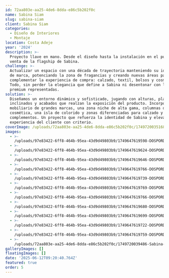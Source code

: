 ```yaml
---
id: 72aa803e-aa25-4de6-8dda-e86c5b202f0c
name: Sabina Siam
slug: sabina-siam
client: Sabina Siam
categories:
  - Diseño de Interiores
  - Montaje
location: Costa Adeje
year: '2024'
description: >-
  Proyecto llave en mano. Desde el diseño hasta la instalación en el punto de
  venta de la flagship de Sabina. 
challenge: >-
  Actualizar un espacio con una década de trayectoria manteniendo su identidad
  de marca, potenciando la zona de fragancias y creando nuevas áreas para
  complementar la experiencia de compra: calzado, textil, bolsos y cosmética.
  Todo, sin perder la elegancia que define a Sabina ni desentonar con las firmas
  premium representadas.
solution: >-
  Diseñamos un entorno dinámico y sofisticado, jugando con alturas, planos
  inclinados y acabados que realzan la exposición del producto. Incorporamos
  mobiliario de grandes marcas, una zona niche de alta gama, columnas de
  cosmética, una isla de colorido y zonas diferenciadas para calzado y
  complementos. Un proyecto que refuerza la identidad de Sabina y eleva la
  experiencia del cliente con criterio.
coverImage: /uploads/72aa803e-aa25-4de6-8dda-e86c5b202f0c/1749720035168-Sabina-Siam-.webp
images:
  - >-
    /uploads/97e83422-6ff8-464b-95ea-43d9d49803b9/1749647619598-DOSPORDOS_SABINA_SIAMMALL_2025-70.webp
  - >-
    /uploads/97e83422-6ff8-464b-95ea-43d9d49803b9/1749647619624-DOSPORDOS_SABINA_SIAMMALL_2025-65.webp
  - >-
    /uploads/97e83422-6ff8-464b-95ea-43d9d49803b9/1749647619646-DOSPORDOS_SABINA_SIAMMALL_2025-62.webp
  - >-
    /uploads/97e83422-6ff8-464b-95ea-43d9d49803b9/1749647619766-DOSPORDOS_SABINA_SIAMMALL_2025-53.webp
  - >-
    /uploads/97e83422-6ff8-464b-95ea-43d9d49803b9/1749647619739-DOSPORDOS_SABINA_SIAMMALL_2025-47.webp
  - >-
    /uploads/97e83422-6ff8-464b-95ea-43d9d49803b9/1749647619769-DOSPORDOS_SABINA_SIAMMALL_2025-23.webp
  - >-
    /uploads/97e83422-6ff8-464b-95ea-43d9d49803b9/1749647619766-DOSPORDOS_SABINA_SIAMMALL_2025-22.webp
  - >-
    /uploads/97e83422-6ff8-464b-95ea-43d9d49803b9/1749647619680-DOSPORDOS_SABINA_SIAMMALL_2025-18.webp
  - >-
    /uploads/97e83422-6ff8-464b-95ea-43d9d49803b9/1749647619699-DOSPORDOS_SABINA_SIAMMALL_2025-12.webp
  - >-
    /uploads/97e83422-6ff8-464b-95ea-43d9d49803b9/1749647619722-DOSPORDOS_SABINA_SIAMMALL_2025-6.webp
  - >-
    /uploads/97e83422-6ff8-464b-95ea-43d9d49803b9/1749647619759-DOSPORDOS_SABINA_SIAMMALL_2025-3.webp
  - >-
    /uploads/72aa803e-aa25-4de6-8dda-e86c5b202f0c/1749720039486-Sabina-Siam-.webp
galleryImages: []
floatingImages: []
date: '2025-06-12T09:20:40.764Z'
featured: true
order: 5
---
```


